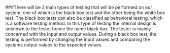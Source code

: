 ###There will be 2 main types of testing that will be performed on our system, one of which is the black box test and the other being the white box test. The black box tests can also be classified as behavioral testing, which is a software testing method. In this type of testing the internal design is unknown to the tester hence the name black box. The tester is mainly concerned with the input and output values. During a black box test, the testing is performed by changing the input values and comparing the systems output values to the expected values. 